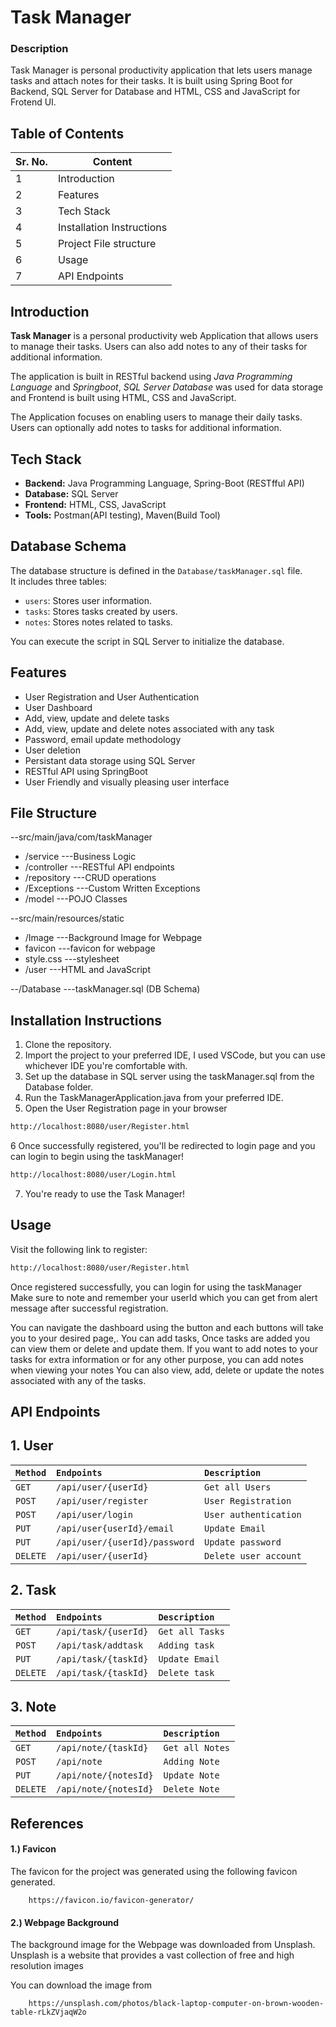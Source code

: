 
# Task Manager


### Description

Task Manager is personal productivity application that lets users manage tasks and attach notes for their tasks.
It is built using Spring Boot for Backend, SQL Server for Database and HTML, CSS and JavaScript for Frotend UI.
## Table of Contents
|Sr. No.| Content                    | 
| ----- | ---------------------------| 
| 1     | Introduction               | 
| 2     |  Features                  | 
| 3     | Tech Stack                 |
| 4     |Installation Instructions   |
| 5     |Project File structure      |
| 6     |     Usage                  |
| 7     |API Endpoints               |





## Introduction
**Task Manager** is a personal productivity web Application that allows users to manage their tasks. Users can also add notes to any of their tasks for additional information.

The application is built in RESTful backend using *Java Programming Language* and *Springboot*, *SQL Server Database* was used for data storage and Frontend is built using HTML, CSS and JavaScript.

The Application focuses on enabling users to manage their daily tasks. Users can optionally add notes to tasks for additional information.
## Tech Stack

- **Backend:** Java Programming Language, Spring-Boot (RESTfful API)
- **Database:** SQL Server
- **Frontend:** HTML, CSS, JavaScript
- **Tools:** Postman(API testing), Maven(Build Tool)
## Database Schema

The database structure is defined in the `Database/taskManager.sql` file.  
It includes three tables:
- `users`: Stores user information.
- `tasks`: Stores tasks created by users.
- `notes`: Stores notes related to tasks.

You can execute the script in SQL Server to initialize the database.

## Features

- User Registration and User Authentication
- User Dashboard
- Add, view, update and delete tasks
- Add, view, update and delete notes associated with any task
- Password, email update methodology
- User deletion
- Persistant data storage using SQL Server
- RESTful API using SpringBoot
- User Friendly and visually pleasing user interface



## File Structure
--src/main/java/com/taskManager
- /service           ---Business Logic
- /controller        ---RESTful API endpoints
- /repository        ---CRUD operations
- /Exceptions        ---Custom Written Exceptions
- /model             ---POJO Classes


--src/main/resources/static
- /Image             ---Background Image for Webpage
- favicon            ---favicon for webpage
- style.css          ---stylesheet
- /user              ---HTML and JavaScript

--/Database            ---taskManager.sql (DB Schema)

## Installation Instructions

1. Clone the repository.
2. Import the project to your preferred IDE, I used VSCode, but you can use whichever IDE you're comfortable with.
3. Set up the database in SQL server using the taskManager.sql from the Database folder.
4. Run the TaskManagerApplication.java from your preferred IDE.
5. Open the User Registration page in your browser
```bash
http://localhost:8080/user/Register.html
```
6 Once successfully registered, you'll be redirected to login page and you can login to begin using the taskManager!
```bash
http://localhost:8080/user/Login.html
```
7. You're ready to use the Task Manager!

    
## Usage
Visit the following link to register:
```bash
http://localhost:8080/user/Register.html
```
Once registered successfully, you can login for using the taskManager
Make sure to note and remember your userId which you can get from alert message after successful registration.

You can navigate the dashboard using the button and each buttons will take you to your desired page,.
You can add tasks, Once tasks are added you can view them or delete and update them.
If you want to add notes to your tasks for extra information or for any other purpose, you can add notes when viewing your notes
You can also view, add, delete or update the notes associated with any of the tasks.


## API Endpoints

## 1. User

|`Method`|     `Endpoints`          |    `Description`    |
|:-------|:-------------------------|:--------------------|
|`GET`   |`/api/user/{userId}`      | `Get all Users`     |
|`POST`  |`/api/user/register`      |`User Registration`  |
|`POST`  |`/api/user/login`         |`User authentication`|
|`PUT`   |`/api/user{userId}/email`   |`Update Email`     |
|`PUT`   |`/api/user/{userId}/password`|`Update password` |  
|`DELETE`|`/api/user/{userId}`      |`Delete user account`|
 
## 2. Task

|`Method`|     `Endpoints`          |    `Description`    |
|:-------|:-------------------------|:--------------------|
|`GET`   |`/api/task/{userId}`      |  `Get all Tasks`    |
|`POST`  |`/api/task/addtask`       |   `Adding task`     |
|`PUT`   |`/api/task/{taskId}`      |   `Update Email`    |
|`DELETE`|`/api/task/{taskId}`      |   `Delete task`     |
 
## 3. Note

|`Method`|     `Endpoints`          |    `Description`    |
|:-------|:-------------------------|:--------------------|
|`GET`   |`/api/note/{taskId}`      |  `Get all Notes`    |
|`POST`  |`/api/note`               |   `Adding Note`     |
|`PUT`   |`/api/note/{notesId}`     |   `Update Note`     |
|`DELETE`|`/api/note/{notesId}`     |   `Delete Note`     |
 
## References

#### 1.) Favicon

The favicon for the project was generated using the following favicon generated.

```http
    https://favicon.io/favicon-generator/
```

#### 2.) Webpage Background

The background image for the Webpage was downloaded from Unsplash.
Unsplash is a website that provides a vast collection of free and high resolution images

You can download the image from
```http
    https://unsplash.com/photos/black-laptop-computer-on-brown-wooden-table-rLkZVjaqW2o
```